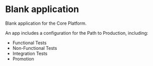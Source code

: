 # Blank application

Blank application for the Core Platform.

An app includes a configuration for the Path to Production, including:
* Functional Tests
* Non-Functional Tests
* Integration Tests
* Promotion 
